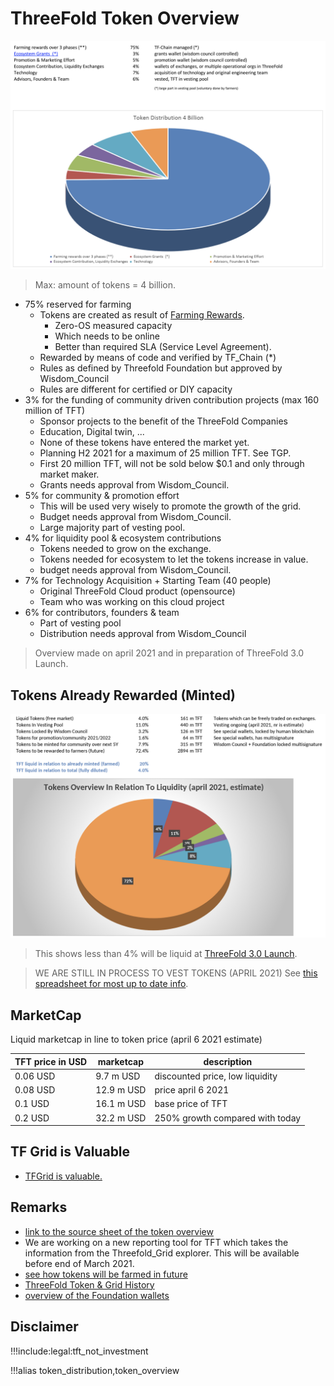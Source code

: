 # ThreeFold Token Overview

![](img/token_overview_april11.png)

> Max: amount of tokens = 4 billion.

- 75% reserved for farming
  - Tokens are created as result of [Farming Rewards](tf_farming).
    - Zero-OS measured capacity
    - Which needs to be online
    - Better than required SLA (Service Level Agreement).
  - Rewarded by means of code and verified by TF_Chain (\*)
  - Rules as defined by Threefold Foundation but approved by Wisdom_Council
  - Rules are different for certified or DIY capacity
- 3% for the funding of community driven contribution projects (max 160 million of TFT)
  - Sponsor projects to the benefit of the ThreeFold Companies
  - Education, Digital twin, ...
  - None of these tokens have entered the market yet.
  - Planning H2 2021 for a maximum of 25 million TFT. See TGP.
  - First 20 million TFT, will not be sold below $0.1 and only through market maker.
  - Grants needs approval from Wisdom_Council.
- 5% for community & promotion effort
  - This will be used very wisely to promote the growth of the grid.
  - Budget needs approval from Wisdom_Council.
  - Large majority part of vesting pool.
- 4% for liquidity pool & ecosystem contributions
  - Tokens needed to grow on the exchange.
  - Tokens needed for ecosystem to let the tokens increase in value.
  - budget needs approval from Wisdom_Council.
- 7% for Technology Acquisition + Starting Team (40 people)
  - Original ThreeFold Cloud product (opensource)
  - Team who was working on this cloud project
- 6% for contributors, founders & team
  - Part of vesting pool
  - Distribution needs approval from Wisdom_Council

> Overview made on april 2021 and in preparation of ThreeFold 3.0 Launch.

<!-- Online tool see: https://tokenstats.threefoldtoken.com/ -->

## Tokens Already Rewarded (Minted)

![](img/tokens_liquid_april6.png)

> This shows less than 4% will be liquid at [ThreeFold 3.0 Launch](threefold30).

> WE ARE STILL IN PROCESS TO VEST TOKENS (APRIL 2021)
> See [this spreadsheet for most up to date info](https://secure.threefold.me/sheet/#/2/sheet/view/4CGJ+yMwEMhDs+66I1rxBJmYETB4j8XDcUqTJ7zOmJk/embed/).

## MarketCap

Liquid marketcap in line to token price (april 6 2021 estimate)

| TFT price in USD | marketcap  | description                     |
| ---------------- | ---------- | ------------------------------- |
| 0.06 USD         | 9.7 m USD  | discounted price, low liquidity |
| 0.08 USD         | 12.9 m USD | price april 6 2021              |
| 0.1 USD          | 16.1 m USD | base price of TFT               |
| 0.2 USD          | 32.2 m USD | 250% growth compared with today |

## TF Grid is Valuable

- [TFGrid is valuable.](token_grid_value_april2021)

## Remarks

- [link to the source sheet of the token overview](https://secure.threefold.me/sheet/#/2/sheet/view/4CGJ+yMwEMhDs+66I1rxBJmYETB4j8XDcUqTJ7zOmJk/embed/)
- We are working on a new reporting tool for TFT which takes the information from the Threefold_Grid explorer. This will be available before end of March 2021.
- [see how tokens will be farmed in future](tokens_to_farm)
- [ThreeFold Token & Grid History](threefold_history)
- [overview of the Foundation wallets](threefold_foundation_wallets)

## Disclaimer

!!!include:legal:tft_not_investment

!!!alias token_distribution,token_overview
